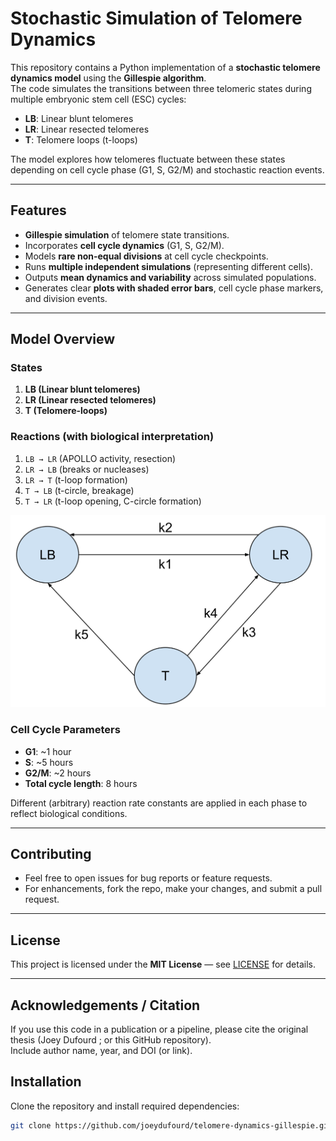 # Stochastic Simulation of Telomere Dynamics

This repository contains a Python implementation of a **stochastic telomere dynamics model** using the **Gillespie algorithm**.  
The code simulates the transitions between three telomeric states during multiple embryonic stem cell (ESC) cycles:

- **LB**: Linear blunt telomeres  
- **LR**: Linear resected telomeres  
- **T**: Telomere loops (t-loops)  

The model explores how telomeres fluctuate between these states depending on cell cycle phase (G1, S, G2/M) and stochastic reaction events.  

---

## Features

- **Gillespie simulation** of telomere state transitions.  
- Incorporates **cell cycle dynamics** (G1, S, G2/M).  
- Models **rare non-equal divisions** at cell cycle checkpoints.  
- Runs **multiple independent simulations** (representing different cells).  
- Outputs **mean dynamics and variability** across simulated populations.  
- Generates clear **plots with shaded error bars**, cell cycle phase markers, and division events.

---

## Model Overview

### States
1. **LB (Linear blunt telomeres)**  
2. **LR (Linear resected telomeres)**  
3. **T (Telomere-loops)**  

### Reactions (with biological interpretation)
1. `LB → LR` (APOLLO activity, resection)  
2. `LR → LB` (breaks or nucleases)  
3. `LR → T` (t-loop formation)  
4. `T → LB` (t-circle, breakage)  
5. `T → LR` (t-loop opening, C-circle formation)  

![Graph describing nodes relationships](./assets/Nodes.svg)

### Cell Cycle Parameters
- **G1**: ~1 hour  
- **S**: ~5 hours  
- **G2/M**: ~2 hours  
- **Total cycle length**: 8 hours  

Different (arbitrary) reaction rate constants are applied in each phase to reflect biological conditions.  

---

## Contributing

- Feel free to open issues for bug reports or feature requests.  
- For enhancements, fork the repo, make your changes, and submit a pull request.  

---

## License

This project is licensed under the **MIT License** — see [LICENSE](./LICENSE) for details.

---

## Acknowledgements / Citation

If you use this code in a publication or a pipeline, please cite the original thesis (Joey Dufourd ; or this GitHub repository).  
Include author name, year, and DOI (or link).

## Installation

Clone the repository and install required dependencies:

```bash
git clone https://github.com/joeydufourd/telomere-dynamics-gillespie.git
